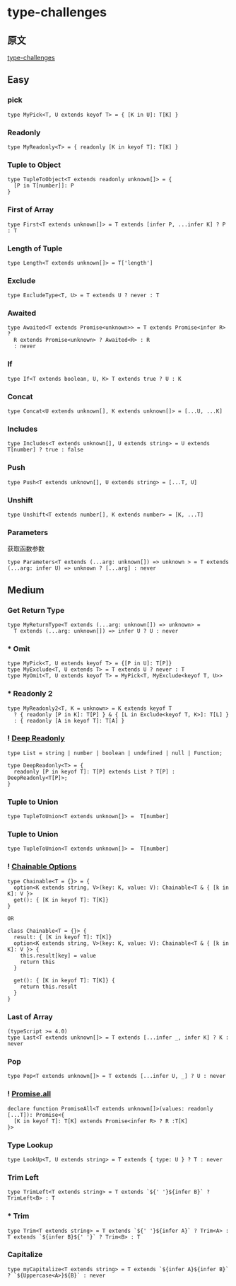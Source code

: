 # type-challenges
## 原文
[type-challenges](https://github.com/type-challenges/type-challenges)

## Easy
### pick
```
type MyPick<T, U extends keyof T> = { [K in U]: T[K] }
```
### Readonly
```
type MyReadonly<T> = { readonly [K in keyof T]: T[K] }
```
### Tuple to Object
```
type TupleToObject<T extends readonly unknown[]> = {
  [P in T[number]]: P
}
```
### First of Array
```
type First<T extends unknown[]> = T extends [infer P, ...infer K] ? P : T
```
### Length of Tuple
```
type Length<T extends unknown[]> = T['length']
```
### Exclude
```
type ExcludeType<T, U> = T extends U ? never : T
```
### Awaited
```
type Awaited<T extends Promise<unknown>> = T extends Promise<infer R> ?
  R extends Promise<unknown> ? Awaited<R> : R
  : never
```
### If
```
type If<T extends boolean, U, K> T extends true ? U : K
```
### Concat
```
type Concat<U extends unknown[], K extends unknown[]> = [...U, ...K]
```

### Includes
```
type Includes<T extends unknown[], U extends string> = U extends T[number] ? true : false
```

### Push
```
type Push<T extends unknown[], U extends string> = [...T, U]
```
### Unshift
```
type Unshift<T extends number[], K extends number> = [K, ...T]
```
### Parameters
获取函数参数
```
type Parameters<T extends (...arg: unknown[]) => unknown > = T extends (...arg: infer U) => unknown ? [...arg] : never
```
## Medium
### Get Return Type
```
type MyReturnType<T extends (...arg: unknown[]) => unknown> = 
  T extends (...arg: unknown[]) => infer U ? U : never
```
### * Omit
```
type MyPick<T, U extends keyof T> = {[P in U]: T[P]}
type MyExclude<T, U extends T> = T extends U ? never : T
type MyOmit<T, U extends keyof T> = MyPick<T, MyExclude<keyof T, U>>
```
### * Readonly 2
```
type MyReadonly2<T, K = unknown> = K extends keyof T
  ? { readonly [P in K]: T[P] } & { [L in Exclude<keyof T, K>]: T[L] }
  : { readonly [A in keyof T]: T[A] }
```
### ! [Deep Readonly](https://github.com/type-challenges/type-challenges/blob/master/questions/9-medium-deep-readonly/README.md)
```
type List = string | number | boolean | undefined | null | Function;

type DeepReadonly<T> = {
  readonly [P in keyof T]: T[P] extends List ? T[P] : DeepReadonly<T[P]>;
}
```
### Tuple to Union
```
type TupleToUnion<T extends unknown[]> =  T[number]
```
### Tuple to Union
```
type TupleToUnion<T extends unknown[]> =  T[number]
```
### ! [Chainable Options](https://github.com/type-challenges/type-challenges/blob/master/questions/12-medium-chainable-options/README.md)
```
type Chainable<T = {}> = {
  option<K extends string, V>(key: K, value: V): Chainable<T & { [k in K]: V }>
  get(): { [K in keyof T]: T[K]}
}

OR

class Chainable<T = {}> {
  result: { [K in keyof T]: T[K]}
  option<K extends string, V>(key: K, value: V): Chainable<T & { [k in K]: V }> {
    this.result[key] = value
    return this
  }

  get(): { [K in keyof T]: T[K]} {
    return this.result
  }
}
```
### Last of Array
```
(typeScript >= 4.0)
type Last<T extends unknown[]> = T extends [...infer _, infer K] ? K : never
```
### Pop
```
type Pop<T extends unknown[]> = T extends [...infer U, _] ? U : never
```
### ! [Promise.all ](https://github.com/type-challenges/type-challenges/blob/master/questions/20-medium-promise-all/README.md)
```
declare function PromiseAll<T extends unknown[]>(values: readonly [...T]): Promise<{
  [K in keyof T]: T[K] extends Promise<infer R> ? R :T[K]
}>
```
### Type Lookup 
```
type LookUp<T, U extends string> = T extends { type: U } ? T : never
```
### Trim Left
```
type TrimLeft<T extends string> = T extends `${' '}${infer B}` ? TrimLeft<B> : T
```
### * Trim
```
type Trim<T extends string> = T extends `${' '}${infer A}` ? Trim<A> : T extends `${infer B}${' '}` ? Trim<B> : T
```
### Capitalize
```
type myCapitalize<T extends string> = T extends `${infer A}${infer B}` ? `${Uppercase<A>}${B}` : never
```
